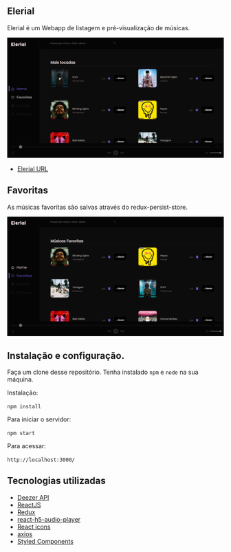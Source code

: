 ## Elerial

Elerial é um Webapp de listagem e pré-visualização de músicas.

![](src/images/elerial.png)

- [Elerial URL](https://elerialmusic.netlify.app/)

## Favoritas

As músicas favoritas são salvas através do redux-persist-store.

![](src/images/favoritas.png)

## Instalação e configuração.

Faça um clone desse repositório. Tenha instalado `npm` e `node` na sua máquina.

Instalação:

`npm install`

Para iniciar o servidor:

`npm start`

Para acessar:

`http://localhost:3000/`

## Tecnologias utilizadas

- [Deezer API](https://developers.deezer.com/api)
- [ReactJS](https://pt-br.reactjs.org/)
- [Redux](https://redux.js.org/)
- [react-h5-audio-player](https://www.npmjs.com/package/react-h5-audio-player)
- [React icons](https://react-icons.github.io/react-icons/)
- [axios](https://github.com/axios/axios)
- [Styled Components](https://styled-components.com/)
